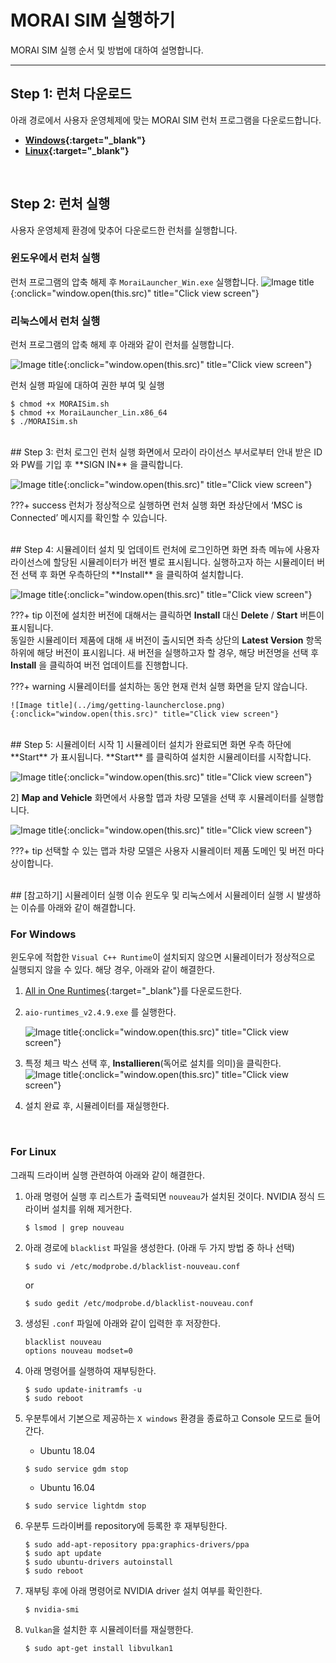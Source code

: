 # MORAI SIM 실행하기
MORAI SIM 실행 순서 및 방법에 대하여 설명합니다.

---

## Step 1: 런처 다운로드
아래 경로에서 사용자 운영체제에 맞는 MORAI SIM 런처 프로그램을 다운로드합니다.

 - **[Windows](https://develop-morai-s3-bucket.s3.ap-northeast-2.amazonaws.com/Asset/Launcher/Stage/MoraiLauncher_Win.zip){:target="_blank"}**
 - **[Linux](https://develop-morai-s3-bucket.s3.ap-northeast-2.amazonaws.com/Asset/Launcher/Release/MoraiLauncher_Lin.zip){:target="_blank"}**

<br>

## Step 2: 런처 실행
사용자 운영체제 환경에 맞추어 다운로드한 런처를 실행합니다.
    
### 윈도우에서 런처 실행
런처 프로그램의 압축 해제 후 `MoraiLauncher_Win.exe` 실행합니다.
![Image title](../img/getting-launcher.png){:onclick="window.open(this.src)" title="Click view screen"}

### 리눅스에서 런처 실행
런처 프로그램의 압축 해제 후 아래와 같이 런처를 실행합니다.

![Image title](../img/getting-launcherlinux.png){:onclick="window.open(this.src)" title="Click view screen"}

런처 실행 파일에 대하여 권한 부여 및 실행
``` shell
$ chmod +x MORAISim.sh
$ chmod +x MoraiLauncher_Lin.x86_64
$ ./MORAISim.sh

```
<br>
## Step 3: 런처 로그인 
런처 실행 화면에서 모라이 라이선스 부서로부터 안내 받은 ID와 PW를 기입 후 **SIGN IN** 을 클릭합니다.
   
![Image title](../img/getting-launcherlogin.png){:onclick="window.open(this.src)" title="Click view screen"} 

???+ success
     런처가 정상적으로 실행하면 런처 실행 화면 좌상단에서 ‘MSC is Connected’ 메시지를 확인할 수 있습니다.

<br>
## Step 4: 시뮬레이터 설치 및 업데이트
런처에 로그인하면 화면 좌측 메뉴에 사용자 라이선스에 할당된 시뮬레이터가 버전 별로 표시됩니다. 
실행하고자 하는 시뮬레이터 버전 선택 후 화면 우측하단의 **Install** 을 클릭하여 설치합니다.

![Image title](../img/getting-launcherinstall.png){:onclick="window.open(this.src)" title="Click view screen"}

???+ tip
    이전에 설치한 버전에 대해서는 클릭하면 **Install** 대신  **Delete** / **Start** 버튼이 표시됩니다. <br>동일한 시뮬레이터 제품에 대해 새 버전이 출시되면 좌측 상단의 **Latest Version** 항목 하위에 해당 버전이 표시욉니다. 새 버전을 실행하고자 할 경우, 해당 버전명을 선택 후 **Install** 을 클릭하여 버전 업데이트를 진행합니다.

???+ warning
    시뮬레이터를 설치하는 동안 현재 런처 실행 화면을 닫지 않습니다.

    ![Image title](../img/getting-launcherclose.png){:onclick="window.open(this.src)" title="Click view screen"}

<br>
## Step 5: 시뮬레이터 시작
1] 시뮬레이터 설치가 완료되면 화면 우측 하단에 **Start** 가 표시됩니다.  **Start** 를 클릭하여 설치한 시뮬레이터를 시작합니다.

![Image title](../img/getting-launcherstart.png){:onclick="window.open(this.src)" title="Click view screen"}
<br>

2] **Map and Vehicle** 화면에서 사용할 맵과 차량 모델을 선택 후 시뮬레이터를 실행합니다.

![Image title](../img/getting-mapvehicle.png){:onclick="window.open(this.src)" title="Click view screen"}


???+ tip
    선택할 수 있는 맵과 차량 모델은 사용자 시뮬레이터 제품 도메인 및 버전 마다 상이합니다.

<br>
## [참고하기] 시뮬레이터 실행 이슈
윈도우 및 리눅스에서 시뮬레이터 실행 시 발생하는 이슈를 아래와 같이 해결합니다.

### For Windows
윈도우에 적합한 `Visual C++ Runtime`이 설치되지 않으면 시뮬레이터가 정상적으로 실행되지 않을 수 있다.
해당 경우, 아래와 같이 해결한다.

1. [All in One Runtimes](https://www.computerbase.de/downloads/systemtools/all-in-one-runtimes/){:target="_blank"}를 다운로드한다.

2. `aio-runtimes_v2.4.9.exe` 를 실행한다.
   
    ![Image title](../img/getting-issue1.png){:onclick="window.open(this.src)" title="Click view screen"}

3. 특정 체크 박스 선택 후, **Installieren**(독어로 설치를 의미)을 클릭한다.
    ![Image title](../img/getting-issue2.png){:onclick="window.open(this.src)" title="Click view screen"}

4. 설치 완료 후, 시뮬레이터를 재실행한다.

<Br>

### For Linux
그래픽 드라이버 실행 관련하여 아래와 같이 해결한다.

1. 아래 명령어 실행 후 리스트가 출력되면 `nouveau`가 설치된 것이다. NVIDIA 정식 드라이버 설치를 위해 제거한다.

    ```
    $ lsmod | grep nouveau
    ```

2. 아래 경로에 `blacklist` 파일을 생성한다. (아래 두 가지 방법 중 하나 선택)
    ```
    $ sudo vi /etc/modprobe.d/blacklist-nouveau.conf
    ```
    or
    ```
    $ sudo gedit /etc/modprobe.d/blacklist-nouveau.conf
    ```

3. 생성된 `.conf` 파일에 아래와 같이 입력한 후 저장한다.
    ```
    blacklist nouveau
    options nouveau modset=0
    ```
4. 아래 명령어를 실행하여 재부팅한다.
    ```
    $ sudo update-initramfs -u
    $ sudo reboot
    ```

5. 우분투에서 기본으로 제공하는 `X windows` 환경을 종료하고 Console 모드로 들어간다.
    - Ubuntu 18.04
    ```
    $ sudo service gdm stop
    ```

    - Ubuntu 16.04
    ```
    $ sudo service lightdm stop
    ```

6. 우분투 드라이버를 repository에 등록한 후 재부팅한다.
    ```
    $ sudo add-apt-repository ppa:graphics-drivers/ppa
    $ sudo apt update
    $ sudo ubuntu-drivers autoinstall
    $ sudo reboot
    ```

7. 재부팅 후에 아래 명령어로 NVIDIA driver 설치 여부를 확인한다.
    ```
    $ nvidia-smi
    ```

8. `Vulkan`을 설치한 후 시뮬레이터를 재실행한다.
    ```
    $ sudo apt-get install libvulkan1
    ```
